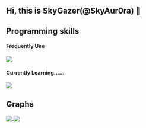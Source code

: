 ## Hi, this is SkyGazer(@SkyAur0ra) 👋

<!--
**SkyAur0ra/SkyAur0ra** is a ✨ _special_ ✨ repository because its `README.md` (this file) appears on your GitHub profile.

Here are some ideas to get you started:

- 🔭 I’m currently working on ...
- 🌱 I’m currently learning ...
- 👯 I’m looking to collaborate on ...
- 🤔 I’m looking for help with ...
- 💬 Ask me about ...
- 📫 How to reach me: ...
- 😄 Pronouns: ...
- ⚡ Fun fact: ...
-->

## Programming skills

#### Frequently Use

<a href="https://github.com/syvixor/skills-icons">
  <img align="center" src="https://skills-icons.vercel.app/api/icons?i=c,golang,vue,python" />
</a>

#### Currently Learning......

<a href="https://github.com/syvixor/skills-icons">
  <img align="center" src="https://skills-icons.vercel.app/api/icons?i=rust,csharp" />
</a>

## Graphs

<div>
  <a href="https://github.com/anuraghazra/github-readme-stats">
    <img align="center" src="https://github-readme-stats.vercel.app/api/top-langs/?username=SkyAur0ra&langs_count=8&layout=compact&hide_border=true" />
  </a>
  <a href="https://github.com/anuraghazra/github-readme-stats">
    <img align="center" src="https://github-readme-stats.vercel.app/api?username=SkyAur0ra&show_icons=true&icon_color=199861&count_private=true&include_all_commits=true&hide_border=true" />
  </a>
</div>


